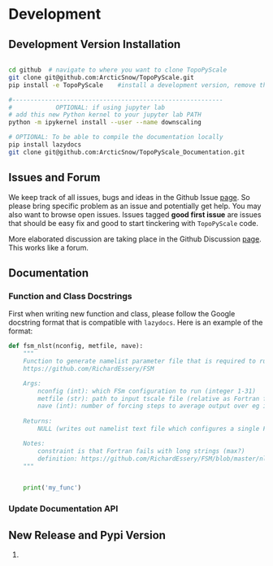 # Development

## Development Version Installation

```bash

cd github  # navigate to where you want to clone TopoPyScale
git clone git@github.com:ArcticSnow/TopoPyScale.git
pip install -e TopoPyScale    #install a development version, remove the -e for normal install

#----------------------------------------------------------
#            OPTIONAL: if using jupyter lab
# add this new Python kernel to your jupyter lab PATH
python -m ipykernel install --user --name downscaling

# OPTIONAL: To be able to compile the documentation locally
pip install lazydocs
git clone git@github.com:ArcticSnow/TopoPyScale_Documentation.git
```

## Issues and Forum

We keep track of all issues, bugs and ideas in the Github Issue [page](https://github.com/ArcticSnow/TopoPyScale/issues). So please bring specific problem as an issue and potentially get help. You may also want to browse open issues. Issues tagged **good first issue** are issues that should be easy fix and good to start tinckering with `TopoPyScale` code.


More elaborated discussion are taking place in the Github Discussion [page](https://github.com/ArcticSnow/TopoPyScale/discussions). This works like a forum.


## Documentation
### Function and Class Docstrings

First when writing new function and class, please follow the Google docstring format that is compatible with `lazydocs`. Here is an example of the format:
```python
def fsm_nlst(nconfig, metfile, nave):
    """
    Function to generate namelist parameter file that is required to run the FSM model.
    https://github.com/RichardEssery/FSM

    Args:
        nconfig (int): which FSm configuration to run (integer 1-31)
        metfile (str): path to input tscale file (relative as Fortran fails with long strings (max 21 chars?))
        nave (int): number of forcing steps to average output over eg if forcing is hourly and output required is daily then nave = 24
    
    Returns:
        NULL (writes out namelist text file which configures a single FSM run)

    Notes:
        constraint is that Fortran fails with long strings (max?)
        definition: https://github.com/RichardEssery/FSM/blob/master/nlst_CdP_0506.txt
    """


    print('my_func')
```

### Update Documentation API



## New Release and Pypi Version

1. 

